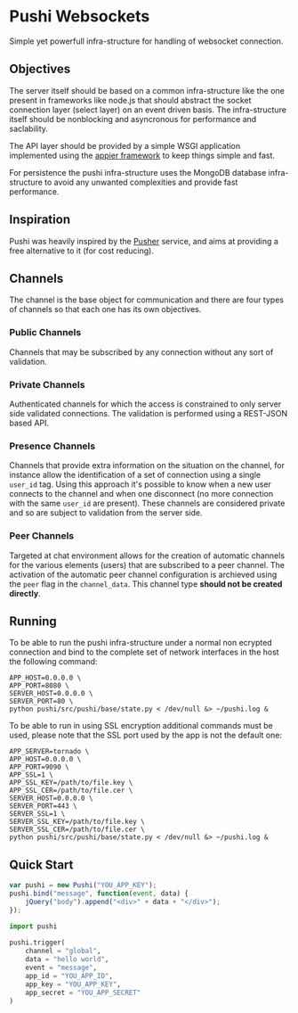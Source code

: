 # Pushi Websockets

Simple yet powerfull infra-structure for handling of websocket connection.

## Objectives

The server itself should be based on a common infra-structure like the one
present in frameworks like node.js that should abstract the socket connection
layer (select layer) on an event driven basis. The infra-structure itself should
be nonblocking and asyncronous for performance and saclability.

The API layer should be provided by a simple WSGI application implemented using
the [appier framework](https://github.com/hivesolutions/appier) to keep things
simple and fast.

For persistence the pushi infra-structure uses the MongoDB database infra-structure
to avoid any unwanted complexities and provide fast performance.

## Inspiration

Pushi was heavily inspired by the [Pusher](http://pusher.com) service, and aims
at providing a free alternative to it (for cost reducing).

## Channels

The channel is the base object for communication and there are four types of channels
so that each one has its own objectives.

### Public Channels

Channels that may be subscribed by any connection without any sort of validation.

### Private Channels

Authenticated channels for which the access is constrained to only server side
validated connections. The validation is performed using a REST-JSON based API.

### Presence Channels

Channels that provide extra information on the situation on the channel, for instance
allow the identification of a set of connection using a single `user_id` tag. Using
this approach it's possible to know when a new user connects to the channel and when
one disconnect (no more connection with the same `user_id` are present). These channels
are considered private and so are subject to validation from the server side.

### Peer Channels

Targeted at chat environment allows for the creation of automatic channels for the
various elements (users) that are subscribed to a peer channel. The activation of the
automatic peer channel configuration is archieved using the `peer` flag in the `channel_data`.
This channel type **should not be created directly**.

## Running

To be able to run the pushi infra-structure under a normal non ecrypted connection
and bind to the complete set of network interfaces in the host the following command:

    APP_HOST=0.0.0.0 \
    APP_PORT=8080 \
    SERVER_HOST=0.0.0.0 \
    SERVER_PORT=80 \
    python pushi/src/pushi/base/state.py < /dev/null &> ~/pushi.log &

To be able to run in using SSL encryption additional commands must be used, please note
that the SSL port used by the app is not the default one:

    APP_SERVER=tornado \
    APP_HOST=0.0.0.0 \
    APP_PORT=9090 \
    APP_SSL=1 \
    APP_SSL_KEY=/path/to/file.key \
    APP_SSL_CER=/path/to/file.cer \
    SERVER_HOST=0.0.0.0 \
    SERVER_PORT=443 \
    SERVER_SSL=1 \
    SERVER_SSL_KEY=/path/to/file.key \
    SERVER_SSL_CER=/path/to/file.cer \
    python pushi/src/pushi/base/state.py < /dev/null &> ~/pushi.log &

## Quick Start

```javascript
var pushi = new Pushi("YOU_APP_KEY");
pushi.bind("message", function(event, data) {
    jQuery("body").append("<div>" + data + "</div>");
});
```

```python
import pushi
    
pushi.trigger(
    channel = "global",
    data = "hello world",
    event = "message",
    app_id = "YOU_APP_ID",
    app_key = "YOU_APP_KEY",
    app_secret = "YOU_APP_SECRET"
)
```